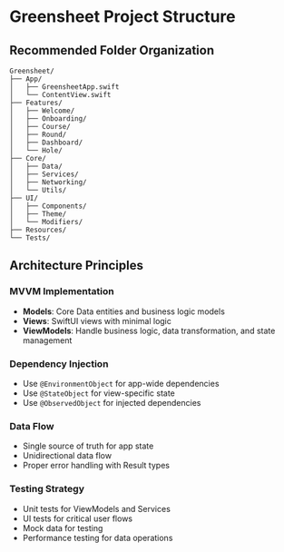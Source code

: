 # Greensheet Project Structure

## Recommended Folder Organization

```
Greensheet/
├── App/
│   ├── GreensheetApp.swift
│   └── ContentView.swift
├── Features/
│   ├── Welcome/
│   ├── Onboarding/
│   ├── Course/
│   ├── Round/
│   ├── Dashboard/
│   └── Hole/
├── Core/
│   ├── Data/
│   ├── Services/
│   ├── Networking/
│   └── Utils/
├── UI/
│   ├── Components/
│   ├── Theme/
│   └── Modifiers/
├── Resources/
└── Tests/
```

## Architecture Principles

### MVVM Implementation
- **Models**: Core Data entities and business logic models
- **Views**: SwiftUI views with minimal logic
- **ViewModels**: Handle business logic, data transformation, and state management

### Dependency Injection
- Use `@EnvironmentObject` for app-wide dependencies
- Use `@StateObject` for view-specific state
- Use `@ObservedObject` for injected dependencies

### Data Flow
- Single source of truth for app state
- Unidirectional data flow
- Proper error handling with Result types

### Testing Strategy
- Unit tests for ViewModels and Services
- UI tests for critical user flows
- Mock data for testing
- Performance testing for data operations 